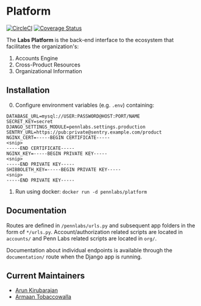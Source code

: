 # Platform

[![CircleCI](https://circleci.com/gh/pennlabs/platform.svg?style=shield)](https://circleci.com/gh/pennlabs/platform)
[![Coverage Status](https://coveralls.io/repos/github/pennlabs/platform/badge.svg?branch=master)](https://coveralls.io/github/pennlabs/platform?branch=master)

The <strong> Labs Platform </strong> is the back-end interface to the ecosystem that facilitates the organization's:

1. Accounts Engine
2. Cross-Product Resources
3. Organizational Information

## Installation
0. Configure environment variables (e.g. `.env`) containing:
```
DATABASE_URL=mysql://USER:PASSWORD@HOST:PORT/NAME
SECRET_KEY=secret
DJANGO_SETTINGS_MODULE=pennlabs.settings.production
SENTRY_URL=https://pub:private@sentry.example.com/product
NGINX_CERT=-----BEGIN CERTIFICATE-----
<snip>
-----END CERTIFICATE-----
NGINX_KEY=-----BEGIN PRIVATE KEY-----
<snip>
-----END PRIVATE KEY-----
SHIBBOLETH_KEY=-----BEGIN PRIVATE KEY-----
<snip>
-----END PRIVATE KEY-----
```
1. Run using docker: `docker run -d pennlabs/platform`

## Documentation
Routes are defined in `/pennlabs/urls.py` and subsequent app folders in the form of `*/urls.py`. Account/authorization related scripts are located in `accounts/` and Penn Labs related scripts are located in `org/`.

Documentation about individual endpoints is available through the `documentation/` route when the Django app is running.

## Current Maintainers
- [Arun Kirubarajan](https://github.com/kirubarajan)
- [Armaan Tobaccowalla](https://github.com/ArmaanT)
